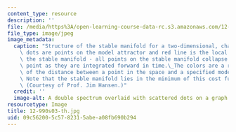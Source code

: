```yaml
---
content_type: resource
description: ''
file: /media/https%3A/open-learning-course-data-rc.s3.amazonaws.com/12-990-prediction-and-predictability-in-the-atmosphere-and-oceans-spring-2003/09c562005c5782315abea08fb690b294_12-990s03-th.jpg
file_type: image/jpeg
image_metadata:
  caption: "Structure of the stable manifold for a two-dimensional, chaotic map. Black\
    \ dots are points on the model attractor and red line is the local structure of\
    \ the stable manifold - all points on the stable manifold collapse to the same\
    \ point as they are integrated forward in time.\_The colors are a representation\
    \ of the distance between a point in the space and a specified model trajectory.\
    \ Note that the stable manifold lies in the minimum of this cost function space.\
    \ (Courtesy of Prof. Jim Hansen.)"
  credit: ''
  image-alt: A double spectrum overlaid with scattered dots on a graph.
resourcetype: Image
title: 12-990s03-th.jpg
uid: 09c56200-5c57-8231-5abe-a08fb690b294
---
```

